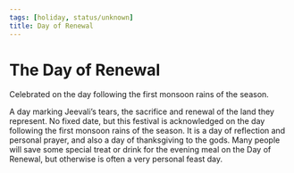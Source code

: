 ```yaml
---
tags: [holiday, status/unknown]
title: Day of Renewal
---
```



# The Day of Renewal

Celebrated on the day following the first monsoon rains of the season. 

A day marking Jeevali’s tears, the sacrifice and renewal of the land they represent. No fixed date, but this festival is acknowledged on the day following the first monsoon rains of the season. It is a day of reflection and personal prayer, and also a day of thanksgiving to the gods. Many people will save some special treat or drink for the evening meal on the Day of Renewal, but otherwise is often a very personal feast day.

